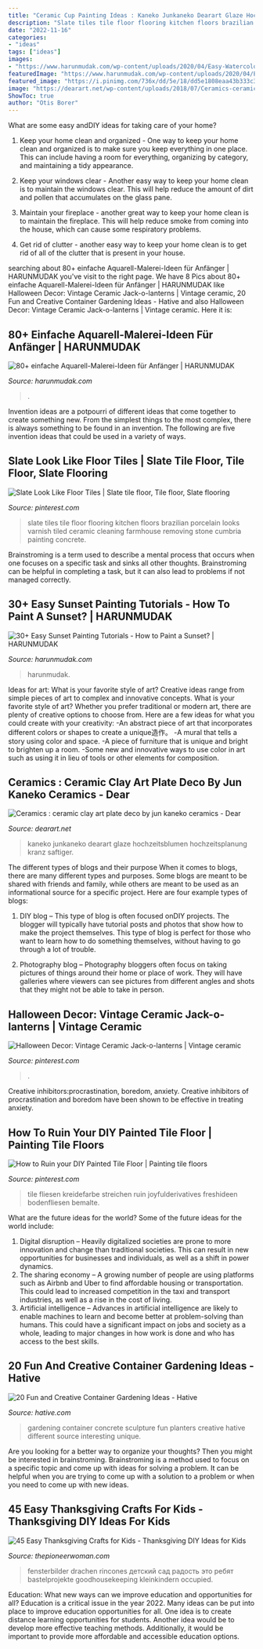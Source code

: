 ```yaml
---
title: "Ceramic Cup Painting Ideas : Kaneko Junkaneko Dearart Glaze Hochzeitsblumen Hochzeitsplanung Kranz Saftiger"
description: "Slate tiles tile floor flooring kitchen floors brazilian porcelain looks varnish tiled ceramic cleaning farmhouse removing stone cumbria painting concrete"
date: "2022-11-16"
categories:
- "ideas"
tags: ["ideas"]
images:
- "https://www.harunmudak.com/wp-content/uploads/2020/04/Easy-Watercolor-Painting-Ideas-75.jpg"
featuredImage: "https://www.harunmudak.com/wp-content/uploads/2020/04/Easy-Watercolor-Painting-Ideas-75.jpg"
featured_image: "https://i.pinimg.com/736x/dd/5e/18/dd5e1808eaa43b333c3d65803b1b8b95.jpg"
image: "https://dearart.net/wp-content/uploads/2018/07/Ceramics-ceramic-clay-art-plate-deco-by-jun-kaneko-ceramics.jpg"
ShowToc: true
author: "Otis Borer"
---
```



What are some easy andDIY ideas for taking care of your home?
1. Keep your home clean and organized - One way to keep your home clean and organized is to make sure you keep everything in one place. This can include having a room for everything, organizing by category, and maintaining a tidy appearance.
2. Keep your windows clear - Another easy way to keep your home clean is to maintain the windows clear. This will help reduce the amount of dirt and pollen that accumulates on the glass pane.

3. Maintain your fireplace - another great way to keep your home clean is to maintain the fireplace. This will help reduce smoke from coming into the house, which can cause some respiratory problems.

4. Get rid of clutter - another easy way to keep your home clean is to get rid of all of the clutter that is present in your house.

	

		
searching about 80+ einfache Aquarell-Malerei-Ideen für Anfänger | HARUNMUDAK you've visit to the right page. We have 8 Pics about 80+ einfache Aquarell-Malerei-Ideen für Anfänger | HARUNMUDAK like Halloween Decor: Vintage Ceramic Jack-o-lanterns | Vintage ceramic, 20 Fun and Creative Container Gardening Ideas - Hative and also Halloween Decor: Vintage Ceramic Jack-o-lanterns | Vintage ceramic. Here it is:
		
    
## 80+ Einfache Aquarell-Malerei-Ideen Für Anfänger | HARUNMUDAK

<img loading=lazy src="https://www.harunmudak.com/wp-content/uploads/2020/04/Easy-Watercolor-Painting-Ideas-75.jpg" onerror="this.onerror=null;this.src='https://tse1.mm.bing.net/th?id=OIP.PhwaMXe0wqRkw90-OO5wigHaLH&amp;pid=15.1';" alt="80+ einfache Aquarell-Malerei-Ideen für Anfänger | HARUNMUDAK">

_Source: harunmudak.com_

>. 

	

Invention ideas are a potpourri of different ideas that come together to create something new. From the simplest things to the most complex, there is always something to be found in an invention. The following are five invention ideas that could be used in a variety of ways.

    
## Slate Look Like Floor Tiles | Slate Tile Floor, Tile Floor, Slate Flooring

<img loading=lazy src="https://i.pinimg.com/736x/21/f9/73/21f973e34f091fbbe338252a2c68920d.jpg" onerror="this.onerror=null;this.src='https://tse2.mm.bing.net/th?id=OIP.zPOsVtSRS2YUmajyZfrnNQHaJ3&amp;pid=15.1';" alt="Slate Look Like Floor Tiles | Slate tile floor, Tile floor, Slate flooring">

_Source: pinterest.com_

>slate tiles tile floor flooring kitchen floors brazilian porcelain looks varnish tiled ceramic cleaning farmhouse removing stone cumbria painting concrete. 

	

Brainstroming is a term used to describe a mental process that occurs when one focuses on a specific task and sinks all other thoughts. Brainstroming can be helpful in completing a task, but it can also lead to problems if not managed correctly.

    
## 30+ Easy Sunset Painting Tutorials - How To Paint A Sunset? | HARUNMUDAK

<img loading=lazy src="https://www.harunmudak.com/wp-content/uploads/2020/12/sunset-painting-11-712x1024.jpg" onerror="this.onerror=null;this.src='https://tse3.mm.bing.net/th?id=OIP.LbkAyJ_BdIOVk6s7pSXaMwHaKp&amp;pid=15.1';" alt="30+ Easy Sunset Painting Tutorials - How to Paint a Sunset? | HARUNMUDAK">

_Source: harunmudak.com_

>harunmudak. 

	

Ideas for art: What is your favorite style of art?
Creative ideas range from simple pieces of art to complex and innovative concepts. What is your favorite style of art? Whether you prefer traditional or modern art, there are plenty of creative options to choose from. Here are a few ideas for what you could create with your creativity: 
-An abstract piece of art that incorporates different colors or shapes to create a unique造作。
-A mural that tells a story using color and space.
-A piece of furniture that is unique and bright to brighten up a room.
-Some new and innovative ways to use color in art such as using it in lieu of tools or other elements for composition.

    
## Ceramics : Ceramic Clay Art Plate Deco By Jun Kaneko Ceramics - Dear

<img loading=lazy src="https://dearart.net/wp-content/uploads/2018/07/Ceramics-ceramic-clay-art-plate-deco-by-jun-kaneko-ceramics.jpg" onerror="this.onerror=null;this.src='https://tse4.mm.bing.net/th?id=OIP.OVO-DSoZ-GWOye3bDjB7xwHaIt&amp;pid=15.1';" alt="Ceramics : ceramic clay art plate deco by jun kaneko ceramics - Dear">

_Source: dearart.net_

>kaneko junkaneko dearart glaze hochzeitsblumen hochzeitsplanung kranz saftiger. 

	

The different types of blogs and their purpose
When it comes to blogs, there are many different types and purposes. Some blogs are meant to be shared with friends and family, while others are meant to be used as an informational source for a specific project. Here are four example types of blogs: 
1. DIY blog – This type of blog is often focused onDIY projects. The blogger will typically have tutorial posts and photos that show how to make the project themselves. This type of blog is perfect for those who want to learn how to do something themselves, without having to go through a lot of trouble. 

2. Photography blog – Photography bloggers often focus on taking pictures of things around their home or place of work. They will have galleries where viewers can see pictures from different angles and shots that they might not be able to take in person.

    
## Halloween Decor: Vintage Ceramic Jack-o-lanterns | Vintage Ceramic

<img loading=lazy src="https://i.pinimg.com/736x/dd/5e/18/dd5e1808eaa43b333c3d65803b1b8b95.jpg" onerror="this.onerror=null;this.src='https://tse3.mm.bing.net/th?id=OIP.jViteDYJdIgZi1ZvhQKqNAHaJ3&amp;pid=15.1';" alt="Halloween Decor: Vintage Ceramic Jack-o-lanterns | Vintage ceramic">

_Source: pinterest.com_

>. 

	

Creative inhibitors:procrastination, boredom, anxiety.
Creative inhibitors of procrastination and boredom have been shown to be effective in treating anxiety.

    
## How To Ruin Your DIY Painted Tile Floor | Painting Tile Floors

<img loading=lazy src="https://i.pinimg.com/736x/89/7a/b7/897ab7f6f23b8767525b1bf292e122d6.jpg" onerror="this.onerror=null;this.src='https://tse2.mm.bing.net/th?id=OIP.j0p9znArta46bIpR8aQkrgHaJ4&amp;pid=15.1';" alt="How to Ruin your DIY Painted Tile Floor | Painting tile floors">

_Source: pinterest.com_

>tile fliesen kreidefarbe streichen ruin joyfulderivatives freshideen bodenfliesen bemalte. 

	

What are the future ideas for the world?
Some of the future ideas for the world include:
1. Digital disruption – Heavily digitalized societies are prone to more innovation and change than traditional societies. This can result in new opportunities for businesses and individuals, as well as a shift in power dynamics.
2. The sharing economy – A growing number of people are using platforms such as Airbnb and Uber to find affordable housing or transportation. This could lead to increased competition in the taxi and transport industries, as well as a rise in the cost of living.
3. Artificial intelligence – Advances in artificial intelligence are likely to enable machines to learn and become better at problem-solving than humans. This could have a significant impact on jobs and society as a whole, leading to major changes in how work is done and who has access to the best skills.

    
## 20 Fun And Creative Container Gardening Ideas - Hative

<img loading=lazy src="https://hative.com/wp-content/uploads/2014/11/container-gardening-ideas/9-concrete-sculpture-gardening.jpg" onerror="this.onerror=null;this.src='https://tse2.mm.bing.net/th?id=OIP.cbD5ktlbGPAkDhat5Q9BvAHaIc&amp;pid=15.1';" alt="20 Fun and Creative Container Gardening Ideas - Hative">

_Source: hative.com_

>gardening container concrete sculpture fun planters creative hative different source interesting unique. 

	

Are you looking for a better way to organize your thoughts? Then you might be interested in brainstroming. Brainstroming is a method used to focus on a specific topic and come up with ideas for solving a problem. It can be helpful when you are trying to come up with a solution to a problem or when you need to come up with new ideas.

    
## 45 Easy Thanksgiving Crafts For Kids - Thanksgiving DIY Ideas For Kids

<img loading=lazy src="https://hips.hearstapps.com/hmg-prod.s3.amazonaws.com/images/owl-handprint-thanksgiving-crafts-1604692459.jpg?crop=1xw:1xh;center,top&amp;resize=480:*" onerror="this.onerror=null;this.src='https://tse3.mm.bing.net/th?id=OIP.eG8JNTwsrozf5DXPHJ9zbQHaLH&amp;pid=15.1';" alt="45 Easy Thanksgiving Crafts for Kids - Thanksgiving DIY Ideas for Kids">

_Source: thepioneerwoman.com_

>fensterbilder drachen rincones детский сад радость это ребят bastelprojekte goodhousekeeping kleinkindern occupied. 

	

Education: What new ways can we improve education and opportunities for all?
Education is a critical issue in the year 2022. Many ideas can be put into place to improve education opportunities for all. One idea is to create distance learning opportunities for students. Another idea would be to develop more effective teaching methods. Additionally, it would be important to provide more affordable and accessible education options.

